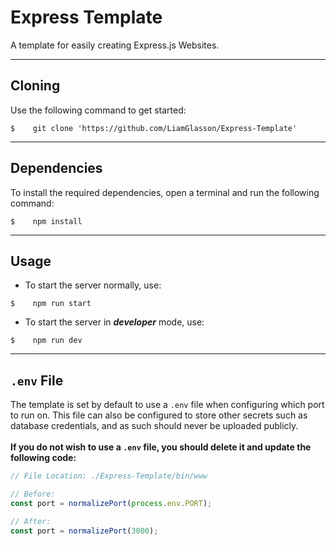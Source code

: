 # Express Template
A template for easily creating Express.js Websites.

___
Cloning
---
Use the following command to get started:
```shell
$    git clone 'https://github.com/LiamGlasson/Express-Template'
```
___
Dependencies
---

To install the required dependencies, open a terminal and run the following command:
```
$    npm install
```
___
Usage
---
- To start the server normally, use:
```
$    npm run start
```
- To start the server in ***developer*** mode, use:
```
$    npm run dev
```
___
`.env` File
---
The template is set by default to use a `.env` file when configuring which port to run on. This file can also be configured to store other secrets such as database credentials, and as such should never be uploaded publicly. <br>
<br>**If you do not wish to use a `.env` file, you should delete it and update the following code:**

```js
// File Location: ./Express-Template/bin/www

// Before:
const port = normalizePort(process.env.PORT);

// After:
const port = normalizePort(3000);
```
